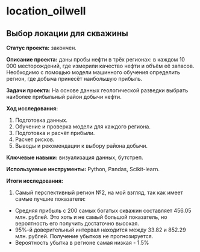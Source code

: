 # location_oilwell

## Выбор локации для скважины

**Статус проекта:** закончен.

**Описание проекта:**  даны пробы нефти в трёх регионах: в каждом 10 000 месторождений, где измерили качество нефти и объём её запасов. Необходимо с помощью модели машинного обучения определить регион, где добыча принесёт наибольшую прибыль. 

**Задачи проекта:** На основе данных геологической разведки выбрать наиболее прибыльный район добычи нефти.

**Ход исследования:**
 1. Подготовка данных.
 2. Обучение и проверка модели для каждого региона.
 3. Подготовка и расчёт прибыли.
 4. Расчет рисков.
 5. Выводы и рекомендации к выбору района добычи.

**Ключевые навыки:** визуализация данных, бутстреп.


**Используемые инструменты:** Python, Pandas, Scikit-learn.

**Итоги исследования:**
1. Самый перспективный регион №2, на мой взгляд, так как имеет самые лучшие показатели:
  - Средняя прибыль с 200 самых богатых скважин составляет 456.05 млн. рублей. Это хоть и не самый большой показатель, но вероятность его получить достаточно высокая.
  - 95%-й доверительный интервал находится между 33.82 и 852.29 млн. рублей. Получение убытков не прогнозируется.
  - Вероятность убытка в регионе самая низкая - 1.5%
